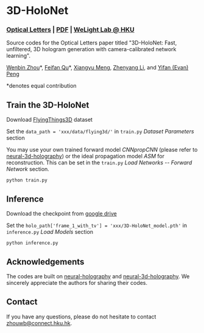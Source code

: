 # 3D-HoloNet
### [Optical Letters](https://doi.org/10.1364/OL.544816) | [PDF](https://hku.welight.fun/wenbin/assets/pdf/zhou20253d.pdf) | [WeLight Lab @ HKU](https://hku.welight.fun/)

Source codes for the Optical Letters paper titled "3D-HoloNet: Fast, unfiltered, 3D hologram generation with camera-calibrated network learning".

[Wenbin Zhou](https://hku.welight.fun/wenbin)\*,
[Feifan Qu](https://qufeifan.github.io/)\*,
[Xiangyu Meng](https://www.linkedin.com/in/xiangyu-meng-907836302/),
[Zhenyang Li](https://lagrangeli.github.io/),
and [Yifan (Evan) Peng](https://www.eee.hku.hk/~evanpeng/)

 \*denotes equal contribution

## Train the 3D-HoloNet

Download [FlyingThings3D](https://lmb.informatik.uni-freiburg.de/resources/datasets/SceneFlowDatasets.en.html) dataset


Set the ```data_path = 'xxx/data/flying3d/'``` in ```train.py``` *Dataset Parameters* section

You may use your own trained forward model *CNNpropCNN* (please refer to [neural-3d-holography](https://github.com/computational-imaging/neural-3d-holography)) or the ideal propagation model *ASM* for reconstruction. This can be set in the ```train.py``` *Load Networks -- Forward Network* section.
```
python train.py
```

## Inference

Download the checkpoint from [google drive](https://drive.google.com/file/d/1aUQKiLORXeXhXTeLOd5ET0srHOKbdXz3/view?usp=sharing)

Set the ```holo_path['frame_1_with_tv'] = 'xxx/3D-HoloNet_model.pth'``` in ```inference.py``` *Load Models* section

```
python inference.py
```

## Acknowledgements
The codes are built on [neural-holography](https://github.com/computational-imaging/neural-holography) and [neural-3d-holography](https://github.com/computational-imaging/neural-3d-holography). We sincerely appreciate the authors for sharing their codes.
## Contact
If you have any questions, please do not hesitate to contact [zhouwb@connect.hku.hk](zhouwb@connect.hku.hk).
